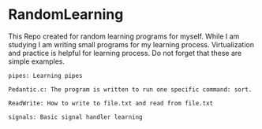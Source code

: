 # RandomLearning
This Repo created for random learning programs for myself. While I am studying I am writing small programs for my learning process. Virtualization and practice is helpful for learning process. Do not forget that these are simple examples.

```
pipes: Learning pipes

Pedantic.c: The program is written to run one specific command: sort.
```
```
ReadWrite: How to write to file.txt and read from file.txt
```
```
signals: Basic signal handler learning
```

